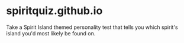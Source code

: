 # spiritquiz.github.io
Take a Spirit Island themed personality test that tells you which spirit's island you'd most likely be found on.
